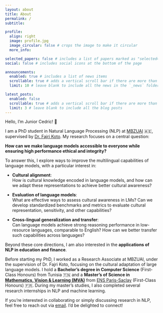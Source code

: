 ```yaml
---
layout: about
title: About
permalink: /
subtitle: 

profile:
  align: right
  image: profile.jpg
  image_circular: false # crops the image to make it circular
  more_info: 

selected_papers: false # includes a list of papers marked as "selected={true}"
social: false # includes social icons at the bottom of the page

announcements:
  enabled: true # includes a list of news items
  scrollable: true # adds a vertical scroll bar if there are more than 3 news items
  limit: 10 # leave blank to include all the news in the `_news` folder

latest_posts:
  enabled: false
  scrollable: true # adds a vertical scroll bar if there are more than 3 new posts items
  limit: 3 # leave blank to include all the blog posts
---
```


Hello, I’m Junior Cedric! 👋

I am a PhD student in Natural Language Processing (NLP) at [MBZUAI](https://mbzuai.ac.ae) 🇦🇪, supervised by [Dr. Fajri Koto](https://www.fajrikoto.com). My research focuses on a central question:  

**How can we make language models accessible to everyone while ensuring high performance ethical and integrity?**

To answer this, I explore ways to improve the multilingual capabilities of language models, with a particular interest in:

- **Cultural alignment**:  
  How is cultural knowledge encoded in language models, and how can we adapt these representations to achieve better cultural awareness?

- **Evaluation of language models**:  
  What are effective ways to assess cultural awareness in LMs? Can we develop standardized benchmarks and metrics to evaluate cultural representation, sensitivity, and other capabilities?

- **Cross-lingual generalization and transfer**:  
  Can language models achieve strong reasoning performance in low-resource languages, comparable to English? How can we better transfer such capabilities across languages?

Beyond these core directions, I am also interested in the **applications of NLP in education and finance**.  


Before starting my PhD, I worked as a Research Associate at MBZUAI, under the supervision of Dr. Fajri Koto, focusing on the cultural adaptation of large language models. I hold a **Bachelor’s degree in Computer Science** (First-Class Honours) from Tunisia 🇹🇳 and a **Master’s of Science in [Mathematics, Vision & Learning (MVA)](https://www.master-mva.com/)** from [ENS Paris-Saclay](https://ens-paris-saclay.fr) (First-Class Honours) 🇫🇷. During my master’s studies, I also completed several research internships in NLP and machine learning.  


If you’re interested in collaborating or simply discussing research in NLP, feel free to reach out via [email](mailto:junior.tonga@mbzuai.com). I’d be delighted to connect! 